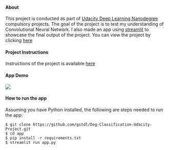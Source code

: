 #### About

This project is conducted as part of [Udacity Deep Learning Nanodegree](https://www.udacity.com/course/deep-learning-nanodegree--nd101) compulsory projects. The goal of the project is to test my understanding of Convolutional Neural Network. I also made an app  using [streamlit](https://www.streamlit.io/) to showcase the final output of the project. You can view the project by clicking [here](https://colab.research.google.com/github/gstdl/Dog-Classification-Udacity-Project/blob/master/dog_app.ipynb)

#### Project Instructions

Instructions of the project is available [here](Instructions.md)

#### App Demo

![](app/demo.gif)

#### How to run the app

Assuming you have Python installed, the following are steps needed to run the app:

```
$ git clone https://github.com/gstdl/Dog-Classification-Udacity-Project.git
$ cd app
$ pip install -r requirements.txt
$ streamlit run app.py
```